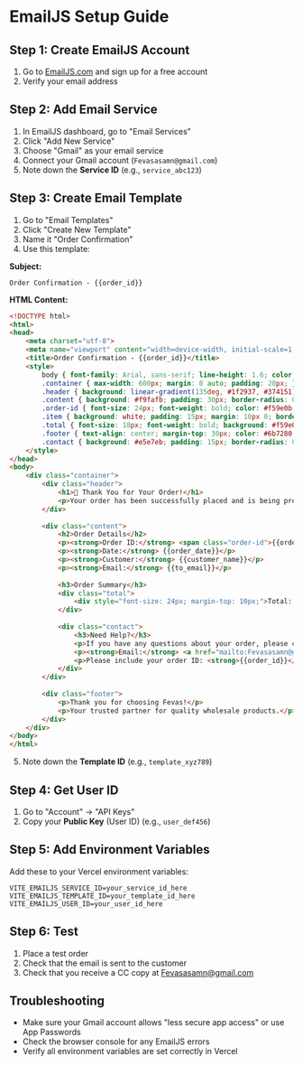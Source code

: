 # EmailJS Setup Guide

## Step 1: Create EmailJS Account

1. Go to [EmailJS.com](https://www.emailjs.com/) and sign up for a free account
2. Verify your email address

## Step 2: Add Email Service

1. In EmailJS dashboard, go to "Email Services"
2. Click "Add New Service"
3. Choose "Gmail" as your email service
4. Connect your Gmail account (`Fevasasamn@gmail.com`)
5. Note down the **Service ID** (e.g., `service_abc123`)

## Step 3: Create Email Template

1. Go to "Email Templates"
2. Click "Create New Template"
3. Name it "Order Confirmation"
4. Use this template:

**Subject:**
```
Order Confirmation - {{order_id}}
```

**HTML Content:**
```html
<!DOCTYPE html>
<html>
<head>
    <meta charset="utf-8">
    <meta name="viewport" content="width=device-width, initial-scale=1.0">
    <title>Order Confirmation - {{order_id}}</title>
    <style>
        body { font-family: Arial, sans-serif; line-height: 1.6; color: #333; }
        .container { max-width: 600px; margin: 0 auto; padding: 20px; }
        .header { background: linear-gradient(135deg, #1f2937, #374151); color: white; padding: 30px; text-align: center; border-radius: 10px 10px 0 0; }
        .content { background: #f9fafb; padding: 30px; border-radius: 0 0 10px 10px; }
        .order-id { font-size: 24px; font-weight: bold; color: #f59e0b; }
        .item { background: white; padding: 15px; margin: 10px 0; border-radius: 8px; border-left: 4px solid #f59e0b; }
        .total { font-size: 18px; font-weight: bold; background: #f59e0b; color: white; padding: 15px; border-radius: 8px; text-align: right; }
        .footer { text-align: center; margin-top: 30px; color: #6b7280; font-size: 14px; }
        .contact { background: #e5e7eb; padding: 15px; border-radius: 8px; margin-top: 20px; }
    </style>
</head>
<body>
    <div class="container">
        <div class="header">
            <h1>🎉 Thank You for Your Order!</h1>
            <p>Your order has been successfully placed and is being processed.</p>
        </div>
        
        <div class="content">
            <h2>Order Details</h2>
            <p><strong>Order ID:</strong> <span class="order-id">{{order_id}}</span></p>
            <p><strong>Date:</strong> {{order_date}}</p>
            <p><strong>Customer:</strong> {{customer_name}}</p>
            <p><strong>Email:</strong> {{to_email}}</p>
            
            <h3>Order Summary</h3>
            <div class="total">
                <div style="font-size: 24px; margin-top: 10px;">Total: {{order_total}}</div>
            </div>
            
            <div class="contact">
                <h3>Need Help?</h3>
                <p>If you have any questions about your order, please contact us at:</p>
                <p><strong>Email:</strong> <a href="mailto:Fevasasamn@gmail.com">Fevasasamn@gmail.com</a></p>
                <p>Please include your order ID: <strong>{{order_id}}</strong></p>
            </div>
        </div>
        
        <div class="footer">
            <p>Thank you for choosing Fevas!</p>
            <p>Your trusted partner for quality wholesale products.</p>
        </div>
    </div>
</body>
</html>
```

5. Note down the **Template ID** (e.g., `template_xyz789`)

## Step 4: Get User ID

1. Go to "Account" → "API Keys"
2. Copy your **Public Key** (User ID) (e.g., `user_def456`)

## Step 5: Add Environment Variables

Add these to your Vercel environment variables:

```
VITE_EMAILJS_SERVICE_ID=your_service_id_here
VITE_EMAILJS_TEMPLATE_ID=your_template_id_here
VITE_EMAILJS_USER_ID=your_user_id_here
```

## Step 6: Test

1. Place a test order
2. Check that the email is sent to the customer
3. Check that you receive a CC copy at Fevasasamn@gmail.com

## Troubleshooting

- Make sure your Gmail account allows "less secure app access" or use App Passwords
- Check the browser console for any EmailJS errors
- Verify all environment variables are set correctly in Vercel 